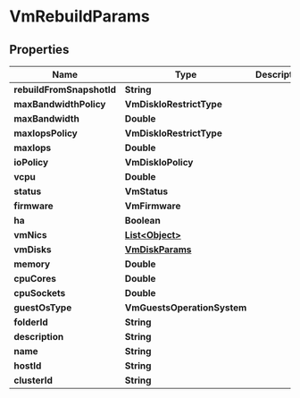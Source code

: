 

# VmRebuildParams


## Properties

Name | Type | Description | Notes
------------ | ------------- | ------------- | -------------
**rebuildFromSnapshotId** | **String** |  | 
**maxBandwidthPolicy** | **VmDiskIoRestrictType** |  |  [optional]
**maxBandwidth** | **Double** |  |  [optional]
**maxIopsPolicy** | **VmDiskIoRestrictType** |  |  [optional]
**maxIops** | **Double** |  |  [optional]
**ioPolicy** | **VmDiskIoPolicy** |  |  [optional]
**vcpu** | **Double** |  |  [optional]
**status** | **VmStatus** |  |  [optional]
**firmware** | **VmFirmware** |  |  [optional]
**ha** | **Boolean** |  |  [optional]
**vmNics** | [**List&lt;Object&gt;**](Object.md) |  |  [optional]
**vmDisks** | [**VmDiskParams**](VmDiskParams.md) |  |  [optional]
**memory** | **Double** |  |  [optional]
**cpuCores** | **Double** |  |  [optional]
**cpuSockets** | **Double** |  |  [optional]
**guestOsType** | **VmGuestsOperationSystem** |  |  [optional]
**folderId** | **String** |  |  [optional]
**description** | **String** |  |  [optional]
**name** | **String** |  | 
**hostId** | **String** |  |  [optional]
**clusterId** | **String** |  |  [optional]



